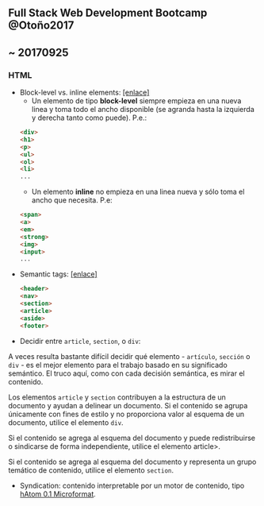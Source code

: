 ## Full Stack Web Development Bootcamp @Otoño2017

## ~ 20170925

### HTML
- Block-level vs. inline elements: [[enlace]][block-vs-inline]
    + Un elemento de tipo **block-level** siempre empieza en una nueva linea y toma todo el ancho disponible (se agranda hasta la izquierda y derecha tanto como puede). P.e.: 
    ```html
    <div>
    <h1>
    <p>
    <ul>
    <ol>
    <li>
    ...
    ```
    + Un elemento **inline** no empieza en una linea nueva y sólo toma el ancho que necesita. P.e:
    ```html
    <span>
    <a>
    <em>
    <strong>
    <img>
    <input>
    ...
    ```

[block-vs-inline]: http://www.html5-tutorials.org/html-basics/block-inline-elements/

- Semantic tags: [[enlace]][semantic-tags]
    ```html
    <header>
    <nav>
    <section>
    <article>
    <aside>
    <footer>
    ```

[semantic-tags]: https://learn.shayhowe.com/html-css/getting-to-know-html/

- Decidir entre <code>article</code>, <code>section</code>, o <code>div</code>:

A veces resulta bastante difícil decidir qué elemento - <code>artículo</code>, <code>sección</code> o <code>div</code> - es el mejor elemento para el trabajo basado en su significado semántico. El truco aquí, como con cada decisión semántica, es mirar el contenido.

Los elementos <code>article</code> y <code>section</code> contribuyen a la estructura de un documento y ayudan a delinear un documento. Si el contenido se agrupa únicamente con fines de estilo y no proporciona valor al esquema de un documento, utilice el elemento <code>div</code>.

Si el contenido se agrega al esquema del documento y puede redistribuirse o sindicarse de forma independiente, utilice el elemento article>.

Si el contenido se agrega al esquema del documento y representa un grupo temático de contenido, utilice el elemento <code>section</code>.

- Syndication: contenido interpretable por un motor de contenido, tipo [hAtom 0.1 Microformat](http://microformats.org/wiki/hatom).


